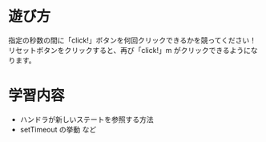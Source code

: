 # 遊び方

指定の秒数の間に「click!」ボタンを何回クリックできるかを競ってください！
リセットボタンをクリックすると、再び「click!」m がクリックできるようになります。

# 学習内容

- ハンドラが新しいステートを参照する方法
- setTimeout の挙動
  など
